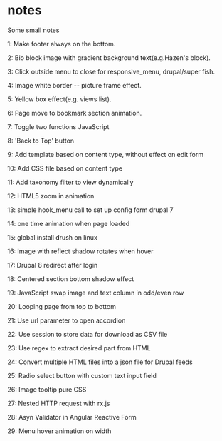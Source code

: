 # notes
Some small notes

1: Make footer always on the bottom.

2: Bio block image with gradient background text(e.g.Hazen's block).

3: Click outside menu to close for responsive_menu, drupal/super fish.

4: Image white border -- picture frame effect.

5: Yellow box effect(e.g. views list).

6: Page move to bookmark section animation.

7: Toggle two functions JavaScript

8: 'Back to Top' button

9: Add template based on content type, without effect on edit form
 
10: Add CSS file based on content type

11: Add taxonomy filter to view dynamically

12: HTML5 zoom in animation

13: simple hook_menu call to set up config form drupal 7

14: one time animation when page loaded

15: global install drush on linux

16: Image with reflect shadow rotates when hover

17: Drupal 8 redirect after login

18: Centered section bottom shadow effect

19: JavaScript swap image and text column in odd/even row

20: Looping page from top to bottom

21: Use url parameter to open accordion

22: Use session to store data for download as CSV file

23: Use regex to extract desired part from HTML

24: Convert multiple HTML files into a json file for Drupal feeds

25: Radio select button with custom text input field

26: Image tooltip pure CSS

27: Nested HTTP request with rx.js

28: Asyn Validator in Angular Reactive Form

29: Menu hover animation on width
